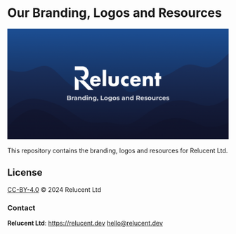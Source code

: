 # Our Branding, Logos and Resources

![Relucent's Branding, Logos and Resources Cover Image](cover.png)

This repository contains the branding, logos and resources for Relucent Ltd.

## License

[CC-BY-4.0](LICENSE.txt) &copy; 2024 Relucent Ltd

### Contact

**Relucent Ltd**: <https://relucent.dev> <hello@relucent.dev>
